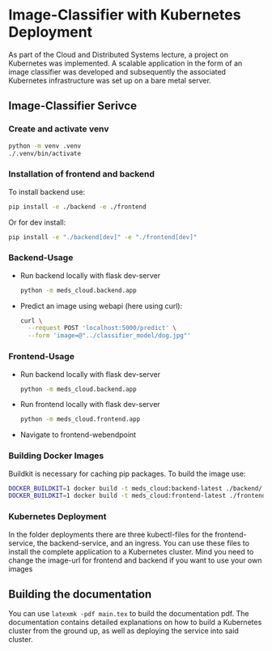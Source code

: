 # Image-Classifier with Kubernetes Deployment
As part of the Cloud and Distributed Systems lecture, a project on Kubernetes was implemented. A scalable application in the form of an image classifier was developed and subsequently the associated Kubernetes infrastructure was set up on a bare metal server.

## Image-Classifier Serivce

### Create and activate venv
```bash
python -m venv .venv
./.venv/bin/activate
```
### Installation of frontend and backend

To install backend use:
```bash
pip install -e ./backend -e ./frontend
```

Or for dev install:
```bash
pip install -e "./backend[dev]" -e "./frontend[dev]"
```

### Backend-Usage

- Run backend locally with flask dev-server
  ```bash
  python -m meds_cloud.backend.app
  ```

- Predict an image using webapi (here using curl):
  ```bash
  curl \
    --request POST 'localhost:5000/predict' \
    --form 'image=@"../classifier_model/dog.jpg"'
  ```

### Frontend-Usage

- Run backend locally with flask dev-server
  ```bash
  python -m meds_cloud.backend.app
  ```
- Run frontend locally with flask dev-server
  ```bash
  python -m meds_cloud.frontend.app
  ```
- Navigate to frontend-webendpoint


### Building Docker Images

Buildkit is necessary for caching pip packages. To build the image use:
```bash
DOCKER_BUILDKIT=1 docker build -t meds_cloud:backend-latest ./backend/ 
DOCKER_BUILDKIT=1 docker build -t meds_cloud:frontend-latest ./frontend/ 
```

### Kubernetes Deployment

In the folder deployments there are three kubectl-files for the frontend-service, the backend-service, and an ingress. You can use these files to install the complete application to a Kubernetes cluster. Mind you need to change the image-url for frontend and backend if you want to use your own images

## Building the documentation

You can use `latexmk -pdf main.tex` to build the documentation pdf. The documentation contains detailed explanations on how to build a Kubernetes cluster from the ground up, as well as deploying the service into said cluster.
